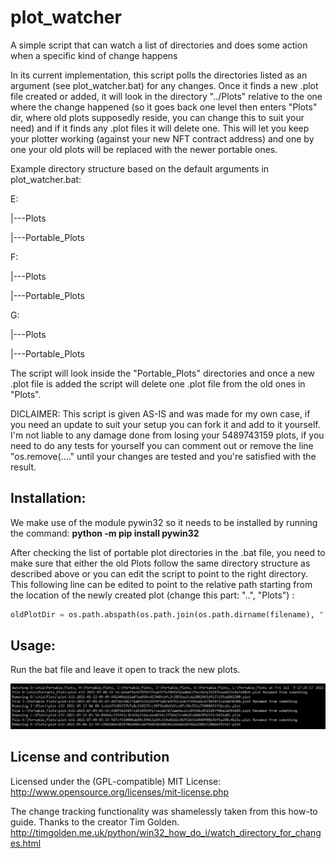 # plot_watcher
A simple script that can watch a list of directories and does some action when a specific kind of change happens

In its current implementation, this script polls the directories listed as an argument (see plot_watcher.bat) for any changes. Once it finds a new .plot file created or added, it will look in the directory "../Plots" relative to the one where the change happened (so it goes back one level then enters "Plots" dir, where old plots supposedly reside, you can change this to suit your need) and if it finds any .plot files it will delete one.
This will let you keep your plotter working (against your new NFT contract address) and one by one your old plots will be replaced with the newer portable ones.

Example directory structure based on the default arguments in plot_watcher.bat:

E:

|---Plots

|---Portable_Plots


F:

|---Plots

|---Portable_Plots


G:

|---Plots

|---Portable_Plots


The script will look inside the "Portable_Plots" directories and once a new .plot file is added the script will delete one .plot file from the old ones in "Plots".

DICLAIMER: This script is given AS-IS and was made for my own case, if you need an update to suit your setup you can fork it and add to it yourself. I'm not liable to any damage done from losing your 5489743159 plots, if you need to do any tests for yourself you can comment out or remove the line "os.remove(...." until your changes are tested and you're satisfied with the result.

## Installation:

We make use of the module pywin32 so it needs to be installed by running the command: **python -m pip install pywin32**

After checking the list of portable plot directories in the .bat file, you need to make sure that either the old Plots follow the same directory structure as described above or you can edit the script to point to the right directory. This following line can be edited to point to the relative path starting from the location of the newly created plot (change this part: "..", "Plots") :

```python
oldPlotDir = os.path.abspath(os.path.join(os.path.dirname(filename), "..", "Plots"))
```

## Usage:

Run the bat file and leave it open to track the new plots.

![plot_watcher screenshot](plot_watcher.png?raw=true "plot_watcher screenshot")


## License and contribution

Licensed under the (GPL-compatible) MIT License:
http://www.opensource.org/licenses/mit-license.php

The change tracking functionality was shamelessly taken from this how-to guide. Thanks to the creator Tim Golden.
http://timgolden.me.uk/python/win32_how_do_i/watch_directory_for_changes.html
